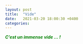 ```yaml
---
layout: post
title:  "Vide"
date:   2021-03-20 18:00:30 +0400
categories: 
---
```


<span style="color: green">***C’est un immense vide … !***</span>
<!---
<span style="color: green">***Une sensation de vide immense, comme sur Mars probablement ... !***</span>
--->